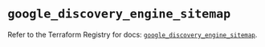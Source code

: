 # `google_discovery_engine_sitemap`

Refer to the Terraform Registry for docs: [`google_discovery_engine_sitemap`](https://registry.terraform.io/providers/hashicorp/google/6.40.0/docs/resources/discovery_engine_sitemap).
